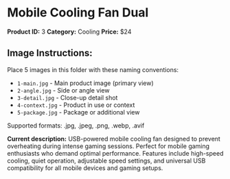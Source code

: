 # Mobile Cooling Fan Dual

**Product ID:** 3
**Category:** Cooling
**Price:** $24

## Image Instructions:
Place 5 images in this folder with these naming conventions:
- `1-main.jpg` - Main product image (primary view)
- `2-angle.jpg` - Side or angle view
- `3-detail.jpg` - Close-up detail shot
- `4-context.jpg` - Product in use or context
- `5-package.jpg` - Package or additional view

Supported formats: .jpg, .jpeg, .png, .webp, .avif

**Current description:**
USB-powered mobile cooling fan designed to prevent overheating during
          intense gaming sessions. Perfect for mobile gaming enthusiasts who
          demand optimal performance. Features include high-speed cooling, quiet
          operation, adjustable speed settings, and universal USB compatibility
          for all mobile devices and gaming setups.

